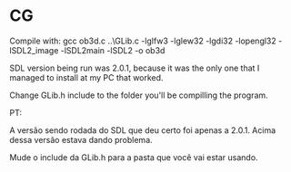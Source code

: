 # CG


Compile with: gcc ob3d.c ..\GLib.c -lglfw3 -lglew32 -lgdi32 -lopengl32 -lSDL2_image -lSDL2main -lSDL2 -o ob3d


SDL version being run was 2.0.1, because it was the only one that I managed to install at my PC that worked.

Change GLib.h include to the folder you'll be compilling the program.

PT:

A versão sendo rodada do SDL que deu certo foi apenas a 2.0.1. Acima dessa versão estava dando problema.

Mude o include da GLib.h para a pasta que você vai estar usando.
